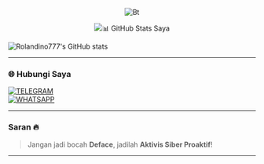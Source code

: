 <p align="center"><img src="https://user-images.githubusercontent.com/49580304/110319833-47367180-7fc4-11eb-87a7-392509eca9d7.gif" alt="Bt">

<p align="center"><img src="https://user-images.githubusercontent.com/49580304/110318584-81067880-7fc2-11eb-

### 📊 GitHub Stats Saya
![Rolandino777's GitHub stats](https://github-readme-stats.vercel.app/api?username=Rolandino777&show_icons=true&theme=radical)

---

### 🌐 Hubungi Saya

[![TELEGRAM](https://img.shields.io/badge/Telegram-Crack_Group-blue)](https://t.me/Rolandino23)  
[![WHATSAPP](https://img.shields.io/badge/Whatsapp-Chat_Rolandino-green)](https://wa.me/6281243587205)  

---

### Saran 🔥

> Jangan jadi bocah **Deface**, jadilah **Aktivis Siber Proaktif**!

---

